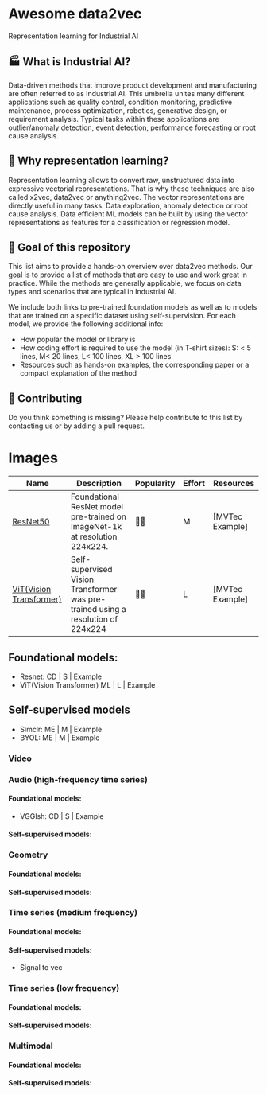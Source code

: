 # Awesome data2vec

Representation learning for Industrial AI

## :factory: What is Industrial AI?
Data-driven methods that improve product development and manufacturing are often referred to as Industrial AI. This umbrella unites many different applications such as quality control, condition monitoring, predictive maintenance, process optimization, robotics, generative design, or requirement analysis. Typical tasks within these applications are outlier/anomaly detection, event detection, performance forecasting or root cause analysis.

##  :compass: Why representation learning?
Representation learning allows to convert raw, unstructured data into expressive vectorial representations. That is why these techniques are also called x2vec, data2vec or anything2vec. The vector representations are directly useful in many tasks: Data exploration, anomaly detection or root cause analysis. Data efficient ML models can be built by using the vector representations as features for a classification or regression model. 

## :dart: Goal of this repository
This list aims to provide a hands-on overview over data2vec methods. Our goal is to provide a list of methods that are easy to use and work great in practice. While the methods are generally applicable, we focus on data types and scenarios that are typical in Industrial AI.

We include both links to pre-trained foundation models as well as to models that are trained on a specific dataset using self-supervision. For each model, we provide the following additional info:

- How popular the model or library is
- How coding effort is required to use the model (in T-shirt sizes): S: < 5 lines, M< 20 lines, L< 100 lines, XL > 100 lines 
- Resources such as hands-on examples, the corresponding paper or a compact explanation of the method


## :open_hands: Contributing
Do you think something is missing? Please help contribute to this list by contacting us or by adding a pull request.


# Images

| Name | Description | Popularity | Effort | Resources |
| ---- | ----------- | ---------- | ------ | --------- |
| [ResNet50](https://huggingface.co/microsoft/resnet-50) | Foundational ResNet model pre-trained on ImageNet-1k at resolution 224x224.  | :woman_student: | M| [MVTec Example] |
| [ViT(Vision Transformer)](https://huggingface.co/docs/transformers/model_doc/vit) | Self-supervised Vision Transformer was pre-trained using a resolution of 224x224  | :woman_scientist: | L | [MVTec Example] |

## Foundational models:
-	Resnet: CD | S | Example
-	ViT(Vision Transformer) ML | L | Example
## Self-supervised models
-	Simclr: ME | M | Example
-	BYOL: ME | M | Example


### Video 

### Audio (high-frequency time series)
#### Foundational models:
-	VGGIsh: CD | S | Example
#### Self-supervised models:
### Geometry
#### Foundational models:

#### Self-supervised models:

### Time series (medium frequency)
#### Foundational models:
#### Self-supervised models:
-	Signal to vec

### Time series (low frequency)
#### Foundational models:

#### Self-supervised models:


### Multimodal
#### Foundational models:

#### Self-supervised models:


